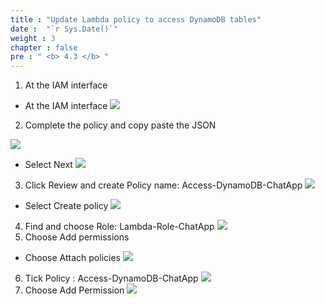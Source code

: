 ```yaml
---
title : "Update Lambda policy to access DynamoDB tables"
date :  "`r Sys.Date()`" 
weight : 3
chapter : false
pre : " <b> 4.3 </b> "
---
```

1. At the IAM interface
- At the IAM interface
![](../../WorkShop2/04.dynamodb/4.3.update-policy/109.png?featherlight=false&width=50pc)
2. Complete the policy and copy paste the JSON 

![](../../WorkShop2/04.dynamodb/4.3.update-policy/110.png?featherlight=false&width=50pc)
- Select Next
![](../../WorkShop2/04.dynamodb/4.3.update-policy/111.png?featherlight=false&width=50pc)
3. Click Review and create
Policy name: Access-DynamoDB-ChatApp
![](../../WorkShop2/04.dynamodb/4.3.update-policy/112.png?featherlight=false&width=50pc)
- Select Create policy
![](../../WorkShop2/04.dynamodb/4.3.update-policy/113.png?featherlight=false&width=50pc)
4. Find and choose Role: Lambda-Role-ChatApp
![](../../WorkShop2/04.dynamodb/4.3.update-policy/114.png?featherlight=false&width=50pc)
5. Choose Add permissions
- Choose Attach policies
![](../../WorkShop2/04.dynamodb/4.3.update-policy/115.png?featherlight=false&width=50pc)
6. Tick Policy : Access-DynamoDB-ChatApp
![](../../WorkShop2/04.dynamodb/4.3.update-policy/116.png?featherlight=false&width=50pc)
7. Choose Add Permission
![](../../WorkShop2/04.dynamodb/4.3.update-policy/117.png?featherlight=false&width=50pc)